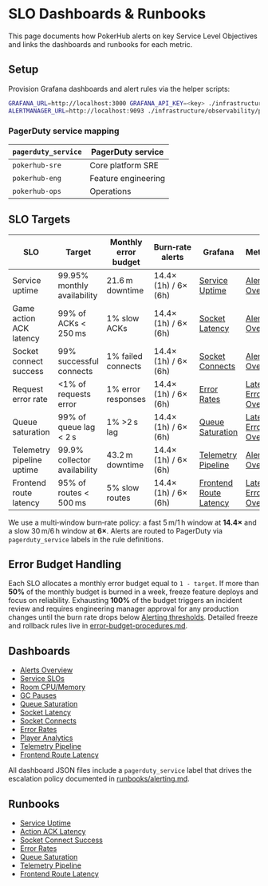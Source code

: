 # SLO Dashboards & Runbooks

This page documents how PokerHub alerts on key Service Level Objectives and links the dashboards and runbooks for each metric.

## Setup

Provision Grafana dashboards and alert rules via the helper scripts:

```bash
GRAFANA_URL=http://localhost:3000 GRAFANA_API_KEY=<key> ./infrastructure/observability/provision-grafana.sh
ALERTMANAGER_URL=http://localhost:9093 ./infrastructure/observability/provision-alertmanager.sh
```

### PagerDuty service mapping

| `pagerduty_service` | PagerDuty service |
| --- | --- |
| `pokerhub-sre` | Core platform SRE |
| `pokerhub-eng` | Feature engineering |
| `pokerhub-ops` | Operations |

## SLO Targets
| SLO | Target | Monthly error budget | Burn‑rate alerts | Grafana | Metabase | Runbook | PagerDuty Service | Escalation Policy |
| --- | --- | --- | --- | --- | --- | --- | --- | --- |
| Service uptime | 99.95% monthly availability | 21.6 m downtime | 14.4× (1h) / 6× (6h) | [Service Uptime](https://grafana.pokerhub.example/d/service-uptime) | [Alerts Overview](https://metabase.pokerhub.example/dashboard/alerts-overview) | [Service Uptime](runbooks/service-uptime.md) | `pokerhub-sre` | [SRE](https://pokerhub.pagerduty.com/escalation_policies/PABC123) |
| Game action ACK latency | 99% of ACKs < 250 ms | 1% slow ACKs | 14.4× (1h) / 6× (6h) | [Socket Latency](https://grafana.pokerhub.example/d/socket-latency) | [Alerts Overview](https://metabase.pokerhub.example/dashboard/alerts-overview) | [Action ACK Latency](runbooks/action-ack-latency.md) | `pokerhub-sre` | [SRE](https://pokerhub.pagerduty.com/escalation_policies/PABC123) |
| Socket connect success | 99% successful connects | 1% failed connects | 14.4× (1h) / 6× (6h) | [Socket Connects](https://grafana.pokerhub.example/d/socket-connects) | [Alerts Overview](https://metabase.pokerhub.example/dashboard/alerts-overview) | [Socket Connect Success](runbooks/socket-connect-success.md) | `pokerhub-sre` | [SRE](https://pokerhub.pagerduty.com/escalation_policies/PABC123) |
| Request error rate | <1% of requests error | 1% error responses | 14.4× (1h) / 6× (6h) | [Error Rates](https://grafana.pokerhub.example/d/error-rates) | [Latency & Error Overview](https://metabase.pokerhub.example/dashboard/latency-error-overview) | [Error Rates](runbooks/error-rates.md) | `pokerhub-sre` | [SRE](https://pokerhub.pagerduty.com/escalation_policies/PABC123) |
| Queue saturation | 99% of queue lag < 2 s | 1% >2 s lag | 14.4× (1h) / 6× (6h) | [Queue Saturation](https://grafana.pokerhub.example/d/queue-saturation) | [Latency & Error Overview](https://metabase.pokerhub.example/dashboard/latency-error-overview) | [Queue Saturation](runbooks/queue-saturation.md) | `pokerhub-eng` | [Engineering](https://pokerhub.pagerduty.com/escalation_policies/PDEF456) |
| Telemetry pipeline uptime | 99.9% collector availability | 43.2 m downtime | 14.4× (1h) / 6× (6h) | [Telemetry Pipeline](https://grafana.pokerhub.example/d/otel-pipeline) | [Alerts Overview](https://metabase.pokerhub.example/dashboard/alerts-overview) | [Telemetry Pipeline](runbooks/telemetry-pipeline.md) | `pokerhub-observability` | [Ops](https://pokerhub.pagerduty.com/escalation_policies/PGHI789) |
| Frontend route latency | 95% of routes < 500 ms | 5% slow routes | 14.4× (1h) / 6× (6h) | [Frontend Route Latency](https://grafana.pokerhub.example/d/frontend-route-latency) | [Latency & Error Overview](https://metabase.pokerhub.example/dashboard/latency-error-overview) | [Frontend Route Latency](runbooks/http-api-latency.md) | `pokerhub-eng` | [Engineering](https://pokerhub.pagerduty.com/escalation_policies/PDEF456) |

We use a multi‑window burn‑rate policy: a fast 5 m/1 h window at **14.4×** and a slow 30 m/6 h window at **6×**. Alerts are routed to PagerDuty via `pagerduty_service` labels in the rule definitions.

## Error Budget Handling

Each SLO allocates a monthly error budget equal to `1 - target`. If more than **50%** of the monthly budget is burned in a week, freeze feature deploys and focus on reliability. Exhausting **100%** of the budget triggers an incident review and requires engineering manager approval for any production changes until the burn rate drops below [Alerting thresholds](runbooks/alerting.md#severity-tiers). Detailed freeze and rollback rules live in [error-budget-procedures.md](error-budget-procedures.md).

## Dashboards
- [Alerts Overview](../infrastructure/observability/alerts-overview-grafana.json)
- [Service SLOs](../infrastructure/observability/slo-dashboard.json)
- [Room CPU/Memory](../infrastructure/observability/room-cpu-memory-dashboard.json)
- [GC Pauses](../infrastructure/observability/gc-pauses-dashboard.json)
- [Queue Saturation](../infrastructure/observability/queue-lag-dashboard.json)
- [Socket Latency](../infrastructure/observability/socket-latency-dashboard.json)
- [Socket Connects](../infrastructure/observability/socket-connects-dashboard.json)
- [Error Rates](../infrastructure/observability/error-rates-dashboard.json)
- [Player Analytics](../infrastructure/observability/player-analytics-dashboard.json)
- [Telemetry Pipeline](../infrastructure/observability/otel-dashboard.json)
- [Frontend Route Latency](../infrastructure/observability/frontend-route-latency-dashboard.json)

All dashboard JSON files include a `pagerduty_service` label that drives the escalation policy documented in [runbooks/alerting.md](runbooks/alerting.md#escalation-policies).

## Runbooks
- [Service Uptime](runbooks/service-uptime.md)
- [Action ACK Latency](runbooks/action-ack-latency.md)
- [Socket Connect Success](runbooks/socket-connect-success.md)
- [Error Rates](runbooks/error-rates.md)
- [Queue Saturation](runbooks/queue-saturation.md)
- [Telemetry Pipeline](runbooks/telemetry-pipeline.md)
- [Frontend Route Latency](runbooks/http-api-latency.md)
